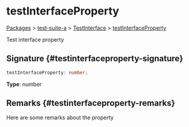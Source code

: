 # testInterfaceProperty

[Packages](/) \> [test-suite-a](/test-suite-a/) \> [TestInterface](/test-suite-a/testinterface-interface/) \> [testInterfaceProperty](/test-suite-a/testinterface-interface/testinterfaceproperty-propertysignature)

Test interface property

## Signature {#testinterfaceproperty-signature}

```typescript
testInterfaceProperty: number;
```

**Type**: number

## Remarks {#testinterfaceproperty-remarks}

Here are some remarks about the property
